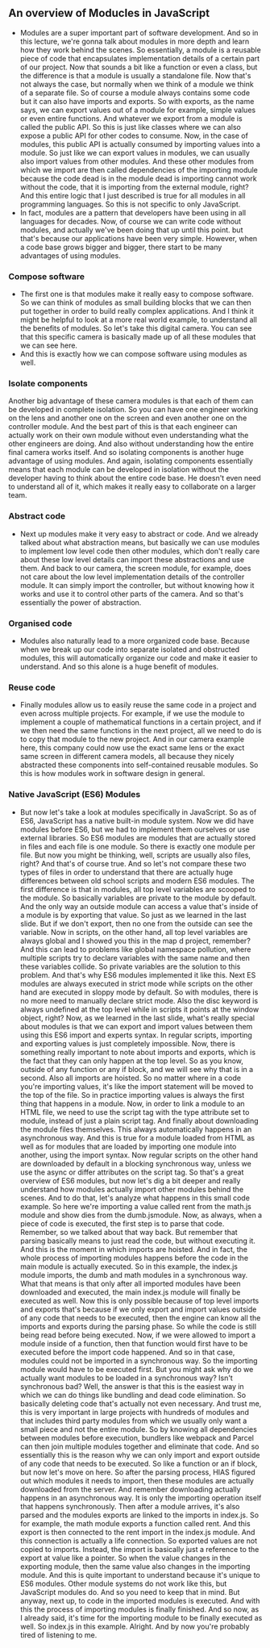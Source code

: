 ## An overview of Moducles in JavaScript

- Modules are a super important part of software development. And so in this lecture, we're gonna talk about modules in more depth and learn how they work behind the scenes. So essentially, a module is a reusable piece of code that encapsulates implementation details of a certain part of our project. Now that sounds a bit like a function or even a class, but the difference is that a module is usually a standalone file. Now that's not always the case, but normally when we think of a module we think of a separate file. So of course a module always contains some code but it can also have imports and exports. So with exports, as the name says, we can export values out of a module for example, simple values or even entire functions. And whatever we export from a module is called the public API. So this is just like classes where we can also expose a public API for other codes to consume. Now, in the case of modules, this public API is actually consumed by importing values into a module. So just like we can export values in modules, we can usually also import values from other modules. And these other modules from which we import are then called dependencies of the importing module because the code dead is in the module dead is importing cannot work without the code, that it is importing from the external module, right? And this entire logic that I just described is true for all modules in all programming languages. So this is not specific to only JavaScript. 
- In fact, modules are a pattern that developers have been using in all languages for decades. Now, of course we can write code without modules, and actually we've been doing that up until this point. but that's because our applications have been very simple. However, when a code base grows bigger and bigger, there start to be many advantages of using modules. 

### Compose software
- The first one is that modules make it really easy to compose software. So we can think of modules as small building blocks that we can then put together in order to build really complex applications. And I think it might be helpful to look at a more real world example, to understand all the benefits of modules. So let's take this digital camera. You can see that this specific camera is basically made up of all these modules that we can see here.
- And this is exactly how we can compose software using modules as well. 

### Isolate components
Another big advantage of these camera modules is that each of them can be developed in complete isolation. So you can have one engineer working on the lens and another one on the screen and even another one on the controller module. And the best part of this is that each engineer can actually work on their own module without even understanding what the other engineers are doing. And also without understanding how the entire final camera works itself. And so isolating components is another huge advantage of using modules. And again, isolating components essentially means that each module can be developed in isolation without the developer having to think about the entire code base. He doesn't even need to understand all of it, which makes it really easy to collaborate on a larger team. 

### Abstract code
- Next up modules make it very easy to abstract or code. And we already talked about what abstraction means, but basically we can use modules to implement low level code then other modules, which don't really care about these low level details can import these abstractions and use them. And back to our camera, the screen module, for example, does not care about the low level implementation details of the controller module. It can simply import the controller, but without knowing how it works and use it to control other parts of the camera. And so that's essentially the power of abstraction.

### Organised code
- Modules also naturally lead to a more organized code base. Because when we break up our code into separate isolated and obstructed modules, this will automatically organize our code and make it easier to understand. And so this alone is a huge benefit of modules.

### Reuse code
- Finally modules allow us to easily reuse the same code in a project and even across multiple projects. For example, if we use the module to implement a couple of mathematical functions in a certain project, and if we then need the same functions in the next project, all we need to do is to copy that module to the new project. And in our camera example here, this company could now use the exact same lens or the exact same screen in different camera models, all because they nicely abstracted these components into self-contained reusable modules. So this is how modules work in software design in general.

### Native JavaScript (ES6) Modules
- But now let's take a look at modules specifically in JavaScript. So as of ES6, JavaScript has a native built-in module system. Now we did have modules before ES6, but we had to implement them ourselves or use external libraries. So ES6 modules are modules that are actually stored in files and each file is one module. So there is exactly one module per file. But now you might be thinking, well, scripts are usually also files, right? And that's of course true. And so let's not compare these two types of files in order to understand that there are actually huge differences between old school scripts and modern ES6 modules. The first difference is that in modules, all top level variables are scooped to the module. So basically variables are private to the module by default. And the only way an outside module can access a value that's inside of a module is by exporting that value. So just as we learned in the last slide. But if we don't export, then no one from the outside can see the variable. Now in scripts, on the other hand, all top level variables are always global and I showed you this in the map d project, remember? And this can lead to problems like global namespace pollution, where multiple scripts try to declare variables with the same name and then these variables collide. So private variables are the solution to this problem. And that's why ES6 modules implemented it like this. Next ES modules are always executed in strict mode while scripts on the other hand are executed in sloppy mode by default. So with modules, there is no more need to manually declare strict mode. Also the disc keyword is always undefined at the top level while in scripts it points at the window object, right? Now, as we learned in the last slide, what's really special about modules is that we can export and import values between them using this ES6 import and experts syntax. In regular scripts, importing and exporting values is just completely impossible. Now, there is something really important to note about imports and exports, which is the fact that they can only happen at the top level. So as you know, outside of any function or any if block, and we will see why that is in a second. Also all imports are hoisted. So no matter where in a code you're importing values, it's like the import statement will be moved to the top of the file. So in practice importing values is always the first thing that happens in a module. Now, in order to link a module to an HTML file, we need to use the script tag with the type attribute set to module, instead of just a plain script tag. And finally about downloading the module files themselves. This always automatically happens in an asynchronous way. And this is true for a module loaded from HTML as well as for modules that are loaded by importing one module into another, using the import syntax. Now regular scripts on the other hand are downloaded by default in a blocking synchronous way, unless we use the async or differ attributes on the script tag. So that's a great overview of ES6 modules, but now let's dig a bit deeper and really understand how modules actually import other modules behind the scenes. And to do that, let's analyze what happens in this small code example. So here we're importing a value called rent from the math.js module and show dies from the dumb.jsmodule. Now, as always, when a piece of code is executed, the first step is to parse that code. Remember, so we talked about that way back. But remember that parsing basically means to just read the code, but without executing it. And this is the moment in which imports are hoisted. And in fact, the whole process of importing modules happens before the code in the main module is actually executed. So in this example, the index.js module imports, the dumb and math modules in a synchronous way. What that means is that only after all imported modules have been downloaded and executed, the main index.js module will finally be executed as well. Now this is only possible because of top level imports and exports that's because if we only export and import values outside of any code that needs to be executed, then the engine can know all the imports and exports during the parsing phase. So while the code is still being read before being executed. Now, if we were allowed to import a module inside of a function, then that function would first have to be executed before the import code happened. And so in that case, modules could not be imported in a synchronous way. So the importing module would have to be executed first. But you might ask why do we actually want modules to be loaded in a synchronous way? Isn't synchronous bad? Well, the answer is that this is the easiest way in which we can do things like bundling and dead code elimination. So basically deleting code that's actually not even necessary. And trust me, this is very important in large projects with hundreds of modules and that includes third party modules from which we usually only want a small piece and not the entire module. So by knowing all dependencies between modules before execution, bundlers like webpack and Parcel can then join multiple modules together and eliminate that code. And so essentially this is the reason why we can only import and export outside of any code that needs to be executed. So like a function or an if block, but now let's move on here. So after the parsing process, HIAS figured out which modules it needs to import, then these modules are actually downloaded from the server. And remember downloading actually happens in an asynchronous way. It is only the importing operation itself that happens synchronously. Then after a module arrives, it's also parsed and the modules exports are linked to the imports in index.js. So for example, the math module exports a function called rent. And this export is then connected to the rent import in the index.js module. And this connection is actually a life connection. So exported values are not copied to imports. Instead, the import is basically just a reference to the export at value like a pointer. So when the value changes in the exporting module, then the same value also changes in the importing module. And this is quite important to understand because it's unique to ES6 modules. Other module systems do not work like this, but JavaScript modules do. And so you need to keep that in mind. But anyway, next up, to code in the imported modules is executed. And with this the process of importing modules is finally finished. And so now, as I already said, it's time for the importing module to be finally executed as well. So index.js in this example. Alright. And by now you're probably tired of listening to me.